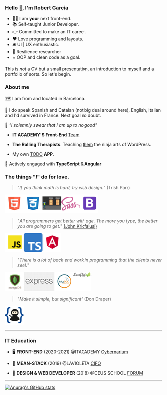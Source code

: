### Hello :wave:, I'm Robert Garcia

  * :technologist: I am **your** next front-end.
  * :books: Self-taught Junior Developer.
  * :point_right: Committed to make an IT career.
  * :heart: Love programming and layouts.
  * :bellhop_bell: UI | UX enthusiastic.
  * :goggles: Resilience researcher
  *  :star: OOP and clean code as a goal.


  This is *not* a CV but a small presentation, an introduction to myself and a portfolio of sorts. So let's begin.

### About me

:world_map: I am from and located in Barcelona.

:loudspeaker: I do speak Spanish and Catalan (not big deal around here), English, Italian and I'd survived in France. Next goal no doubt.

:construction: *"I solemnly swear that I am up to no good"*

  * **IT ACADEMY'S Front-End** [Team](https://github.com/it-academyproject/ITProject-ERP-Frontend)

  * **The Rolling Therapists**. Teaching [them](https://therollingtherapists.com) the ninja arts of WordPress.

  * My own [TODO](https://bcnactivarepositorio.github.io/ngAgenda/) **APP**.

:seedling: Actively engaged with **TypeScript** & **Angular**


### The things "*I*" do for love.

 > "*If you think math is hard, try web design.*"
 >  (Trish Parr)

<img src ="https://raw.githubusercontent.com/naranjito72/naranjito72/main/img/html.png" height="60"><img src ="https://raw.githubusercontent.com/naranjito72/naranjito72/main/img/css.png" height="60"><img src ="https://raw.githubusercontent.com/naranjito72/naranjito72/main/img/flexbox.png" height="60"><img src ="https://raw.githubusercontent.com/naranjito72/naranjito72/main/img/sass.png" height="60"><img src ="https://raw.githubusercontent.com/naranjito72/naranjito72/main/img/bootstrap.png" height="60">

> "*All programmers get better with age. The more you type, the better you are going to get.*"
>  [(John Kricfalusi)](https://www.brainyquote.com/quotes/john_kricfalusi_367007)

<img src ="https://raw.githubusercontent.com/naranjito72/naranjito72/main/img/js.png" height="60"><img src ="https://raw.githubusercontent.com/naranjito72/naranjito72/main/img/typescript.png" height="60"><img src ="https://raw.githubusercontent.com/naranjito72/naranjito72/main/img/angular.png" height="60">

> "*There is a lot of back end work in programming that the clients never see!.*"

<img src ="https://raw.githubusercontent.com/naranjito72/naranjito72/main/img/mongodb.png" height="60"><img src ="https://raw.githubusercontent.com/naranjito72/naranjito72/main/img/express.png" height="60"><img src ="https://raw.githubusercontent.com/naranjito72/naranjito72/main/img/mysql.png" height="60"><img src ="https://raw.githubusercontent.com/naranjito72/naranjito72/main/img/leaflet.png" height="60">

> "*Make it simple, but significant*"
> (Don Draper)

<img src ="https://raw.githubusercontent.com/naranjito72/naranjito72/main/img/git.png" height="60">


***

### IT Education

 * :desktop_computer: **FRONT-END** (2020-2021)
  @ITACADEMY [Cybernarium](https://cibernarium.barcelonactiva.cat/web/guest/ficha-actividad?activityId=1053827)

 * :dart: **MEAN-STACK** (2019)
  @LAVIOLETA [CIFO](https://serveiocupacio.gencat.cat/es/soc/centres-dinnovacio-i-formacio-ocupacional-cifo/CIFO-de-Barcelona-La-Violeta/Oferta-formativa/index.html)

  * :floppy_disk: **DESIGN & WEB DEVELOPER** (2018)
  @CEUS SCHOOL [FORUM](http://www.academiaceus.com/centres/forum)

***

  [![Anurag's GitHub stats](https://github-readme-stats.vercel.app/api?username=naranjito72&hide_border=true)](https://github.com/anuraghazra/github-readme-stats)





<!--
**naranjito72/naranjito72** is a ✨ _special_ ✨ repository because its `README.md` (this file) appears on your GitHub profile.
#### who I am

### what can I do

### where do I came from

### where I want to go

Here are some ideas to get you started:

- 🔭 I’m currently working on ...
- 🌱 I’m currently learning ...
- 👯 I’m looking to collaborate on ...
- 🤔 I’m looking for help with ...
- 💬 Ask me about ...
- 📫 How to reach me: ...
- 😄 Pronouns: ...
- ⚡ Fun fact: ...
-->
